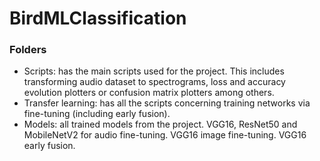 # BirdMLClassification
### Folders
- Scripts: has the main scripts used for the project. This includes transforming audio dataset to spectrograms, loss and accuracy evolution plotters or confusion matrix plotters among others.
- Transfer learning: has all the scripts concerning training networks via fine-tuning (including early fusion).
- Models: all trained models from the project. VGG16, ResNet50 and MobileNetV2 for audio fine-tuning. VGG16 image fine-tuning. VGG16 early fusion.
